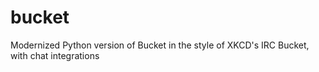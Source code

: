 # bucket
Modernized Python version of Bucket in the style of XKCD's IRC Bucket, with chat integrations
